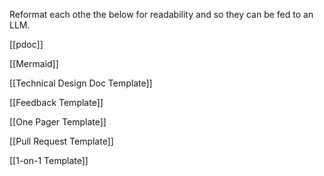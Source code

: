 Reformat each othe the below for readability and so they can be fed to an LLM.

[[pdoc]]

[[Mermaid]]

[[Technical Design Doc Template]]

[[Feedback Template]]

[[One Pager Template]]

[[Pull Request Template]]

[[1-on-1 Template]]


